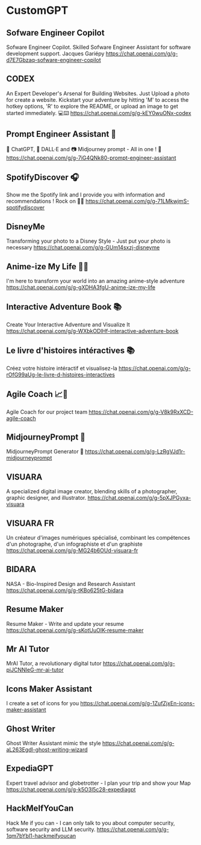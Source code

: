 # CustomGPT

## Sofware Engineer Copilot
Sofware Engineer Copilot. Skilled Sofware Engineer Assistant for software development support. Jacques Gariépy
https://chat.openai.com/g/g-d7E7Gbzaq-sofware-engineer-copilot


## CODEX
An Expert Developer's Arsenal for Building Websites. Just Upload a photo for create a website. Kickstart your adventure by hitting 'M' to access the hotkey options, 'R' to explore the README, or upload an image to get started immediately. 💻⌨️ 
https://chat.openai.com/g/g-kEY0wuONx-codex


## Prompt Engineer Assistant 📝
🤖 ChatGPT, 🎨 DALL·E and 📷 Midjourney prompt - All in one ! 🧠 
https://chat.openai.com/g/g-7iG4QNk80-prompt-engineer-assistant


## SpotifyDiscover 🎧
Show me the Spotify link and I provide you with information and recommendations ! Rock on 🎤🎸 
https://chat.openai.com/g/g-71LMkwjmS-spotifydiscover


## DisneyMe
Transforming your photo to a Disney Style - Just put your photo is necessary
https://chat.openai.com/g/g-GUm14sxzj-disneyme


## Anime-ize My Life 🦄🐲
I'm here to transform your world into an amazing anime-style adventure
https://chat.openai.com/g/g-gXDHA3fgU-anime-ize-my-life


## Interactive Adventure Book 📚
Create Your Interactive Adventure and Visualize It 
https://chat.openai.com/g/g-WXbkODlHf-interactive-adventure-book


## Le livre d'histoires intéractives 📚
Créez votre histoire intéractif et visualisez-la 
https://chat.openai.com/g/g-rOfG99aUg-le-livre-d-histoires-interactives


## Agile Coach 📈🤝
Agile Coach for our project team 
https://chat.openai.com/g/g-V8k9RxXCD-agile-coach


## MidjourneyPrompt 🎨
MidjourneyPrompt Generator 🎨
https://chat.openai.com/g/g-LzRgVJd1r-midjourneyprompt


## VISUARA
A specialized digital image creator, blending skills of a photographer, graphic designer, and illustrator. 
https://chat.openai.com/g/g-5pXJPGyxa-visuara


## VISUARA FR
Un créateur d'images numériques spécialisé, combinant les compétences d'un photographe, d'un infographiste et d'un graphiste 
https://chat.openai.com/g/g-MG24b6OUd-visuara-fr


## BIDARA
NASA - Bio-Inspired Design and Research Assistant
https://chat.openai.com/g/g-tKBo625tG-bidara


## Resume Maker
Resume Maker - Write and update your resume 
https://chat.openai.com/g/g-sKotUuOIK-resume-maker


## Mr AI Tutor
MrAI Tutor, a revolutionary digital tutor 
https://chat.openai.com/g/g-piJCNNIeG-mr-ai-tutor


## Icons Maker Assistant
I create a set of icons for you
https://chat.openai.com/g/g-1ZufZjxEn-icons-maker-assistant


## Ghost Writer
Ghost Writer Assistant mimic the style
https://chat.openai.com/g/g-aL263Egdl-ghost-writing-wizard


## ExpediaGPT
Expert travel advisor and globetrotter - I plan your trip and show your Map 
https://chat.openai.com/g/g-k5O3l5c28-expediagpt


## HackMeIfYouCan
Hack Me if you can - I can only talk to you about computer security, software security and LLM security.
https://chat.openai.com/g/g-1qm7bYbl1-hackmeifyoucan
